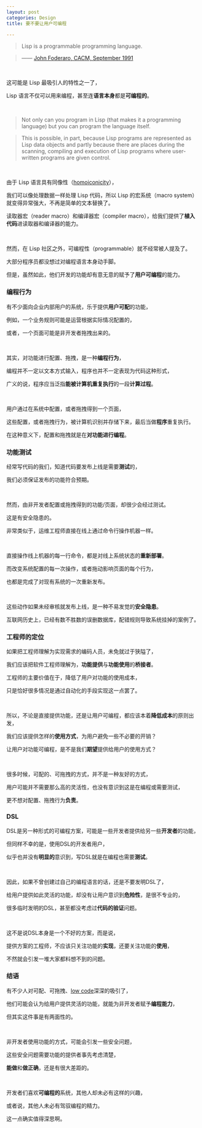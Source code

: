 ```yaml
---
layout: post
categories: Design
title: 要不要让用户可编程

---
```


> Lisp is a programmable programming language.

> —— [John Foderaro, CACM, September 1991](https://dl.acm.org/citation.cfm?id=114670)

<br/>

这可能是 Lisp 最吸引人的特性之一了，

Lisp 语言不仅可以用来编程，甚至连**语言本身**都是**可编程的**。

<br/>

> Not only can you program in Lisp (that makes it a programming language) but you can program the language itself.

> This is possible, in part, because Lisp programs are represented as Lisp data objects and partly because there are places during the scanning, compiling and execution of Lisp programs where user-written programs are given control.

<br/>

由于 Lisp 语言具有同像性（[homoiconicity](https://en.wikipedia.org/wiki/Homoiconicity)），

我们可以像处理数据一样处理 Lisp 代码，所以 Lisp 的宏系统（macro system）就变得异常强大，不再是简单的文本替换了。

读取器宏（reader macro）和编译器宏（compiler macro），给我们提供了**植入代码**进读取器和编译器的能力。

<br/>

然而，在 Lisp 社区之外，可编程性（programmable）就不经常被人提及了。

大部分程序员都没想过对编程语言本身动手脚。

但是，虽然如此，他们开发的功能却有意无意的赋予了**用户可编程**的能力。

### 编程行为

有不少面向企业内部用户的系统，乐于提供**用户可配**的功能，

例如，一个业务规则可能是运营根据实际情况配置的，

或者，一个页面可能是非开发者拖拽出来的。

<br/>

其实，对功能进行配置、拖拽，是一种**编程行为**，

编程并不一定以文本方式输入，程序也并不一定表现为代码这种形式，

广义的说，程序应当泛指**能被计算机重复执行**的一段**计算过程**。

<br/>

用户通过在系统中配置，或者拖拽得到一个页面，

这些配置，或者拖拽行为，被计算机识别并存储下来，最后当做**程序**重复执行。

在这种意义下，配置和拖拽就是在**对功能进行编程**。

### 功能测试

经常写代码的我们，知道代码要发布上线是需要**测试**的，

我们必须保证发布的功能符合预期。

<br/>

然而，由非开发者配置或拖拽得到的功能/页面，却很少会经过测试。

这是有安全隐患的。

非常类似于，运维工程师直接在线上通过命令行操作机器一样。

<br/>

直接操作线上机器的每一行命令，都是对线上系统状态的**重新部署**。

而改变系统配置的每一次操作，或者拖动影响页面的每个行为，

也都是完成了对现有系统的一次重新发布。

<br/>

这些动作如果未经审核就发布上线，是一种不易发觉的**安全隐患**。

互联网历史上，已经有数不胜数的误删数据库，配错规则导致系统挂掉的案例了。

### 工程师的定位

如果把工程师理解为实现需求的编码人员，未免就过于狭隘了，

我们应该把软件工程师理解为，**功能提供**与**功能使用**的**桥接者**。

工程师的主要价值在于，降低了用户对功能的使用成本，

只是恰好很多情况是通过自动化的手段实现这一点罢了。

<br/>

所以，不论是直接提供功能，还是让用户可编程，都应该本着**降低成本**的原则出发，

我们应该提供怎样的**使用方式**，为用户避免一些不必要的开销？

让用户对功能可编程，是不是我们**期望**提供给用户的使用方式？

<br/>

很多时候，可配的、可拖拽的方式，并不是一种友好的方式，

用户可能并不需要那么高的灵活性，也没有意识到这是在编程或需要测试，

更不想对配置、拖拽行为**负责**。

### DSL

DSL是另一种形式的可编程方案，可能是一些开发者提供给另一些**开发者**的功能，

但同样不幸的是，使用DSL的开发者用户，

似乎也并没有**明显的**意识到，写DSL就是在编程也需要**测试**。

<br/>

因此，如果不曾创建过自己的编程语言的话，还是不要发明DSL了，

给用户提供如此灵活的功能，却没有让用户意识到**危险性**，是很不专业的，

很多临时发明的DSL，甚至都没考虑过**代码的验证**问题。

<br/>

这不是说DSL本身是一个不好的方案，而是说，

提供方案的工程师，不应该只关注功能的**实现**，还要关注功能的**使用**，

不然就会引发一堆大家都料想不到的问题。

### 结语

有不少人对可配、可拖拽、[low code](https://en.wikipedia.org/wiki/Low-code_development_platform)深深的吸引了，

他们可能会认为给用户提供灵活的功能，就能为非开发者赋予**编程能力**，

但其实这件事是有两面性的。

<br/>

非开发者使用功能的方式，可能会引发一些安全问题，

这些安全问题需要功能的提供者事先考虑清楚，

**能做**和**做正确**，还是有很大差距的。

<br/>

开发者们喜欢**可编程的**系统，其他人却未必有这样的兴趣，

或者说，其他人未必有驾驭编程的精力。

这一点确实值得深思啊。
